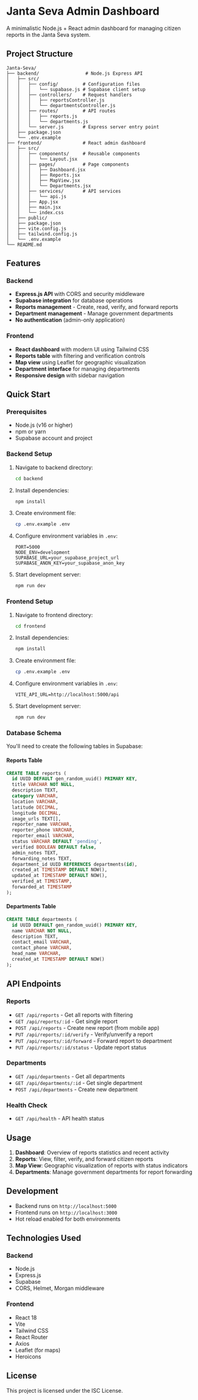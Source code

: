 # Janta Seva Admin Dashboard

A minimalistic Node.js + React admin dashboard for managing citizen reports in the Janta Seva system.

## Project Structure

```
Janta-Seva/
├── backend/                 # Node.js Express API
│   ├── src/
│   │   ├── config/         # Configuration files
│   │   │   └── supabase.js # Supabase client setup
│   │   ├── controllers/    # Request handlers
│   │   │   ├── reportsController.js
│   │   │   └── departmentsController.js
│   │   ├── routes/         # API routes
│   │   │   ├── reports.js
│   │   │   └── departments.js
│   │   └── server.js       # Express server entry point
│   ├── package.json
│   └── .env.example
├── frontend/               # React admin dashboard
│   ├── src/
│   │   ├── components/     # Reusable components
│   │   │   └── Layout.jsx
│   │   ├── pages/          # Page components
│   │   │   ├── Dashboard.jsx
│   │   │   ├── Reports.jsx
│   │   │   ├── MapView.jsx
│   │   │   └── Departments.jsx
│   │   ├── services/       # API services
│   │   │   └── api.js
│   │   ├── App.jsx
│   │   ├── main.jsx
│   │   └── index.css
│   ├── public/
│   ├── package.json
│   ├── vite.config.js
│   ├── tailwind.config.js
│   └── .env.example
└── README.md
```

## Features

### Backend
- **Express.js API** with CORS and security middleware
- **Supabase integration** for database operations
- **Reports management** - Create, read, verify, and forward reports
- **Department management** - Manage government departments
- **No authentication** (admin-only application)

### Frontend
- **React dashboard** with modern UI using Tailwind CSS
- **Reports table** with filtering and verification controls
- **Map view** using Leaflet for geographic visualization
- **Department interface** for managing departments
- **Responsive design** with sidebar navigation

## Quick Start

### Prerequisites
- Node.js (v16 or higher)
- npm or yarn
- Supabase account and project

### Backend Setup

1. Navigate to backend directory:
   ```bash
   cd backend
   ```

2. Install dependencies:
   ```bash
   npm install
   ```

3. Create environment file:
   ```bash
   cp .env.example .env
   ```

4. Configure environment variables in `.env`:
   ```env
   PORT=5000
   NODE_ENV=development
   SUPABASE_URL=your_supabase_project_url
   SUPABASE_ANON_KEY=your_supabase_anon_key
   ```

5. Start development server:
   ```bash
   npm run dev
   ```

### Frontend Setup

1. Navigate to frontend directory:
   ```bash
   cd frontend
   ```

2. Install dependencies:
   ```bash
   npm install
   ```

3. Create environment file:
   ```bash
   cp .env.example .env
   ```

4. Configure environment variables in `.env`:
   ```env
   VITE_API_URL=http://localhost:5000/api
   ```

5. Start development server:
   ```bash
   npm run dev
   ```

### Database Schema

You'll need to create the following tables in Supabase:

#### Reports Table
```sql
CREATE TABLE reports (
  id UUID DEFAULT gen_random_uuid() PRIMARY KEY,
  title VARCHAR NOT NULL,
  description TEXT,
  category VARCHAR,
  location VARCHAR,
  latitude DECIMAL,
  longitude DECIMAL,
  image_urls TEXT[],
  reporter_name VARCHAR,
  reporter_phone VARCHAR,
  reporter_email VARCHAR,
  status VARCHAR DEFAULT 'pending',
  verified BOOLEAN DEFAULT false,
  admin_notes TEXT,
  forwarding_notes TEXT,
  department_id UUID REFERENCES departments(id),
  created_at TIMESTAMP DEFAULT NOW(),
  updated_at TIMESTAMP DEFAULT NOW(),
  verified_at TIMESTAMP,
  forwarded_at TIMESTAMP
);
```

#### Departments Table
```sql
CREATE TABLE departments (
  id UUID DEFAULT gen_random_uuid() PRIMARY KEY,
  name VARCHAR NOT NULL,
  description TEXT,
  contact_email VARCHAR,
  contact_phone VARCHAR,
  head_name VARCHAR,
  created_at TIMESTAMP DEFAULT NOW()
);
```

## API Endpoints

### Reports
- `GET /api/reports` - Get all reports with filtering
- `GET /api/reports/:id` - Get single report
- `POST /api/reports` - Create new report (from mobile app)
- `PUT /api/reports/:id/verify` - Verify/unverify a report
- `PUT /api/reports/:id/forward` - Forward report to department
- `PUT /api/reports/:id/status` - Update report status

### Departments
- `GET /api/departments` - Get all departments
- `GET /api/departments/:id` - Get single department
- `POST /api/departments` - Create new department

### Health Check
- `GET /api/health` - API health status

## Usage

1. **Dashboard**: Overview of reports statistics and recent activity
2. **Reports**: View, filter, verify, and forward citizen reports
3. **Map View**: Geographic visualization of reports with status indicators
4. **Departments**: Manage government departments for report forwarding

## Development

- Backend runs on `http://localhost:5000`
- Frontend runs on `http://localhost:3000`
- Hot reload enabled for both environments

## Technologies Used

### Backend
- Node.js
- Express.js
- Supabase
- CORS, Helmet, Morgan middleware

### Frontend
- React 18
- Vite
- Tailwind CSS
- React Router
- Axios
- Leaflet (for maps)
- Heroicons

## License

This project is licensed under the ISC License.